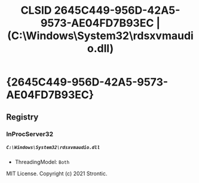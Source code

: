 ﻿---
title: "CLSID 2645C449-956D-42A5-9573-AE04FD7B93EC | (C:\\Windows\\System32\\rdsxvmaudio.dll)"
excerpt: What is COM-Object CLSID 2645C449-956D-42A5-9573-AE04FD7B93EC?
---

# {2645C449-956D-42A5-9573-AE04FD7B93EC}


## Registry


### InProcServer32

##### `C:\Windows\System32\rdsxvmaudio.dll`
* ThreadingModel: `Both`

MIT License. Copyright (c) 2021 Strontic.


